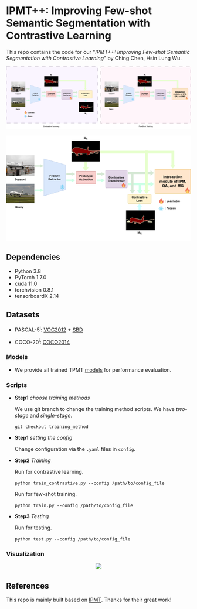 # IPMT++: Improving Few-shot Semantic Segmentation with Contrastive Learning
This repo contains the code for our "*IPMT++: Improving Few-shot Semantic Segmentation with Contrastive Learning*" by Ching Chen, Hsin Lung Wu.

<p align="middle">
  <img src="figure/few_shot_contrastive_learning-separate.png">
</p>
<p align="middle">
  <img src="figure/few_shot_contrastive_learning-combine.png">
</p>


## Dependencies

- Python 3.8
- PyTorch 1.7.0
- cuda 11.0
- torchvision 0.8.1
- tensorboardX 2.14

## Datasets

- PASCAL-5<sup>i</sup>:  [VOC2012](http://host.robots.ox.ac.uk/pascal/VOC/voc2012/) + [SBD](http://home.bharathh.info/pubs/codes/SBD/download.html)

- COCO-20<sup>i</sup>:  [COCO2014](https://cocodataset.org/#download)

### Models

- We provide all trained TPMT [models](https://drive.google.com/drive/folders/1qgxKQSQvGOqLqAdzGmnyHuaBUxpesJNE?usp=sharing) for performance evaluation.

### Scripts

- **Step1** *choose training methods*

  We use git branch to change the training method scripts. We have *two-stage* and *single-stage*.
  ```
  git checkout training_method
  ```

- **Step1** *setting the config*

  Change configuration via the `.yaml` files in `config`.
  
- **Step2** *Training*

  Run for contrastive learning.
  ```
  python train_contrastive.py --config /path/to/config_file
  ```

  Run for few-shot training.
  ```
  python train.py --config /path/to/config_file
  ```

- **Step3** *Testing*

  Run for testing.
  ```
  python test.py --config /path/to/config_file
  ```

### Visualization

<p align="middle">
    <img src="figure/visualization.png">
</p>

## References

This repo is mainly built based on [IPMT](https://github.com/LIUYUANWEI98/IPMT). Thanks for their great work!
